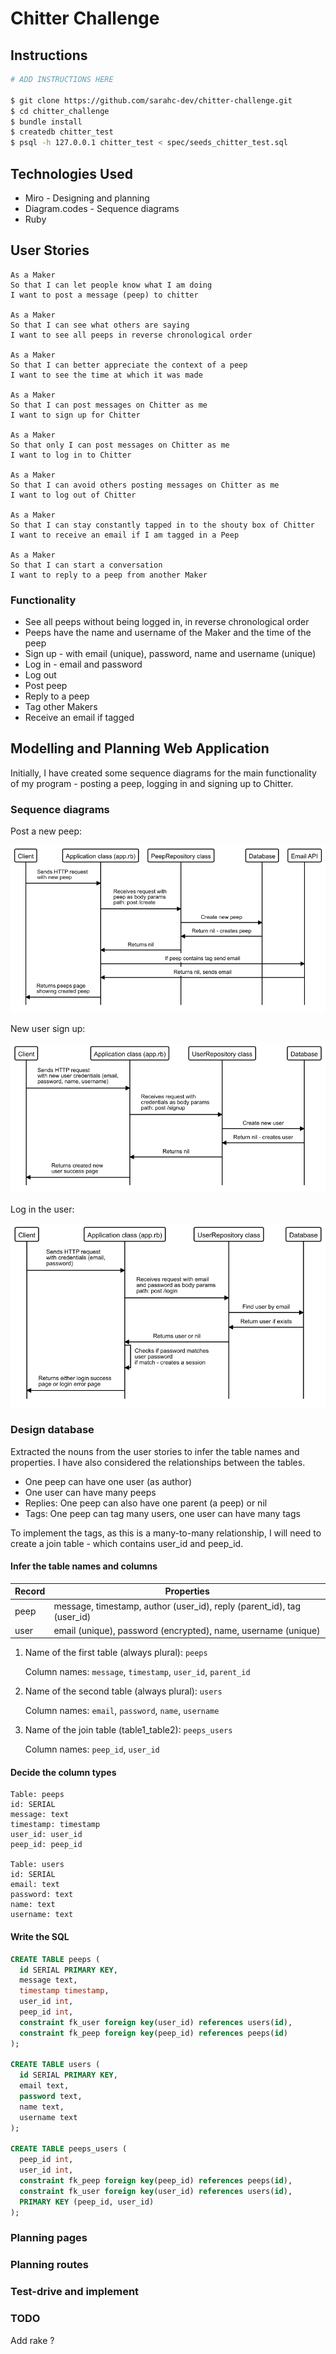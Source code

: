 # Chitter Challenge

## Instructions

```bash
# ADD INSTRUCTIONS HERE

$ git clone https://github.com/sarahc-dev/chitter-challenge.git
$ cd chitter_challenge
$ bundle install
$ createdb chitter_test
$ psql -h 127.0.0.1 chitter_test < spec/seeds_chitter_test.sql
```

## Technologies Used

- Miro - Designing and planning
- Diagram.codes - Sequence diagrams
- Ruby

## User Stories

```plain
As a Maker
So that I can let people know what I am doing
I want to post a message (peep) to chitter

As a Maker
So that I can see what others are saying
I want to see all peeps in reverse chronological order

As a Maker
So that I can better appreciate the context of a peep
I want to see the time at which it was made

As a Maker
So that I can post messages on Chitter as me
I want to sign up for Chitter

As a Maker
So that only I can post messages on Chitter as me
I want to log in to Chitter

As a Maker
So that I can avoid others posting messages on Chitter as me
I want to log out of Chitter

As a Maker
So that I can stay constantly tapped in to the shouty box of Chitter
I want to receive an email if I am tagged in a Peep

As a Maker
So that I can start a conversation
I want to reply to a peep from another Maker
```

### Functionality

- See all peeps without being logged in, in reverse chronological order
- Peeps have the name and username of the Maker and the time of the peep
- Sign up - with email (unique), password, name and username (unique)
- Log in - email and password
- Log out
- Post peep
- Reply to a peep
- Tag other Makers
- Receive an email if tagged

## Modelling and Planning Web Application

Initially, I have created some sequence diagrams for the main functionality of my program - posting a peep, logging in and signing up to Chitter.

### Sequence diagrams

Post a new peep:

![post new peep](designs/post-a-peep.png)

New user sign up:

![signup user](designs/signup-user.png)

Log in the user:

![login user](designs/login-user.png)

### Design database

Extracted the nouns from the user stories to infer the table names and properties. I have also considered the relationships between the tables.

- One peep can have one user (as author)
- One user can have many peeps
- Replies: One peep can also have one parent (a peep) or nil
- Tags: One peep can tag many users, one user can have many tags

To implement the tags, as this is a many-to-many relationship, I will need to create a join table - which contains user_id and peep_id.

#### Infer the table names and columns

| Record | Properties                                                             |
| ------ | ---------------------------------------------------------------------- |
| peep   | message, timestamp, author (user_id), reply (parent_id), tag (user_id) |
| user   | email (unique), password (encrypted), name, username (unique)          |

1. Name of the first table (always plural): `peeps`

   Column names: `message`, `timestamp`, `user_id`, `parent_id`

2. Name of the second table (always plural): `users`

   Column names: `email`, `password`, `name`, `username`

3. Name of the join table (table1_table2): `peeps_users`

   Column names: `peep_id`, `user_id`

#### Decide the column types

```plain
Table: peeps
id: SERIAL
message: text
timestamp: timestamp
user_id: user_id
peep_id: peep_id

Table: users
id: SERIAL
email: text
password: text
name: text
username: text
```

#### Write the SQL

```sql
CREATE TABLE peeps (
  id SERIAL PRIMARY KEY,
  message text,
  timestamp timestamp,
  user_id int,
  peep_id int,
  constraint fk_user foreign key(user_id) references users(id),
  constraint fk_peep foreign key(peep_id) references peeps(id)
);

CREATE TABLE users (
  id SERIAL PRIMARY KEY,
  email text,
  password text,
  name text,
  username text
);

CREATE TABLE peeps_users (
  peep_id int,
  user_id int,
  constraint fk_peep foreign key(peep_id) references peeps(id),
  constraint fk_user foreign key(user_id) references users(id),
  PRIMARY KEY (peep_id, user_id)
);
```

### Planning pages

### Planning routes

### Test-drive and implement

### TODO

Add rake ?
